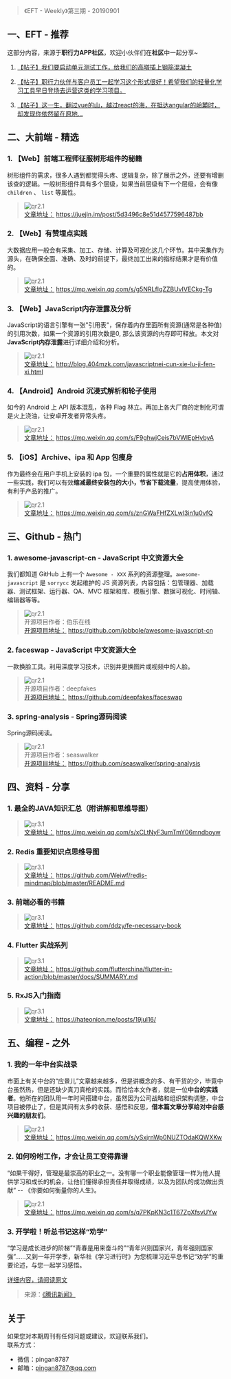 > 《EFT - Weekly》第三期 - 20190901

## 一、EFT - 推荐

这部分内容，来源于**职行力APP社区**，欢迎小伙伴们在**社区**中一起分享~  

1. [【帖子】我们要启动单元测试工作，给我们的高塔插上钢筋混凝土](https://res.exexm.com/shareV14/post.html?t=5248715138224940548#d1938083-0240-4549-ae8b-c6854ecd2de0) 

2. [【帖子】职行力伙伴与客户员工一起学习这个形式很好！希望我们的轻量化学习工具早日登场去运营这类的学习项目。](https://res.exexm.com/shareV14/post.html?t=5248715139563703085#/69c688ee-6b24-42fc-8788-0787018e5dad) 

3. [【帖子】这一生，翻过vue的山，越过react的海，在抵达angular的岭麓时，却发现你依然留在原地...](https://res.exexm.com/shareV14/post.html?t=5248715139909876411#/3d7841ff-9526-43fc-acd1-7981086c7dba) 



## 二、大前端 - 精选

### 1. 【Web】前端工程师征服树形组件的秘籍

树形组件的需求，很多人遇到都觉得头疼、逻辑复杂，除了展示之外，还要有增删该查的逻辑。一般树形组件具有多个层级，如果当前层级有下一个层级，会有像 `children` 、 `list` 等属性。

> ![qr2.1](http://images.pingan8787.com/20190901_qr1.1.png)   
> [文章地址：](https://juejin.im/post/5d3496c8e51d4577596487bb) https://juejin.im/post/5d3496c8e51d4577596487bb


### 2. 【Web】有赞埋点实践

大数据应用一般会有采集、加工、存储、计算及可视化这几个环节。其中采集作为源头，在确保全面、准确、及时的前提下，最终加工出来的指标结果才是有价值的。

> ![qr2.1](http://images.pingan8787.com/20190901_qr1.2.png)   
> [文章地址：](https://mp.weixin.qq.com/s/g5NRLfIqZZBUvIVECkg-Tg) https://mp.weixin.qq.com/s/g5NRLfIqZZBUvIVECkg-Tg


### 3. 【Web】JavaScript内存泄露及分析

JavaScript的语言引擎有一张"引用表"，保存着内存里面所有资源(通常是各种值)的引用次数，如果一个资源的引用次数是0, 那么该资源的内存即可释放。本文对**JavaScript内存泄露**进行详细介绍和分析。

> ![qr2.1](http://images.pingan8787.com/20190901_qr1.3.png)   
> [文章地址：](http://blog.404mzk.com/javascriptnei-cun-xie-lu-ji-fen-xi.html) http://blog.404mzk.com/javascriptnei-cun-xie-lu-ji-fen-xi.html


### 4. 【Android】Android 沉浸式解析和轮子使用

如今的 Android 上 API 版本混乱，各种 Flag 林立。再加上各大厂商的定制化可谓是火上浇油，让安卓开发者异常头疼。

> ![qr2.1](http://images.pingan8787.com/20190901_qr1.4.png)   
> [文章地址：](https://mp.weixin.qq.com/s/F9ghwjCeis7bVWIEpHybyA) https://mp.weixin.qq.com/s/F9ghwjCeis7bVWIEpHybyA

### 5. 【iOS】Archive、ipa 和 App 包瘦身

作为最终会在用户手机上安装的 ipa 包，一个重要的属性就是它的**占用体积**，通过一些实践，我们可以有效**缩减最终安装包的大小，节省下载流量**，提高使用体验，有利于产品的推广。

> ![qr2.1](http://images.pingan8787.com/20190901_qr1.5.png)   
> [文章地址：](https://mp.weixin.qq.com/s/znGWaFHfZXLwl3in1u0vfQ) https://mp.weixin.qq.com/s/znGWaFHfZXLwl3in1u0vfQ

## 三、Github - 热门

### 1. awesome-javascript-cn - JavaScript 中文资源大全

我们都知道 GitHub 上有一个 `Awesome - XXX` 系列的资源整理。`awesome-javascript` 是 `sorrycc` 发起维护的 JS 资源列表，内容包括：包管理器、加载器、测试框架、运行器、QA、MVC 框架和库、模板引擎、数据可视化、时间轴、编辑器等等。

> ![qr2.1](http://images.pingan8787.com/20190901_qr2.1.png)     
> 开源项目作者：伯乐在线    
> [开源项目地址：](https://github.com/jobbole/awesome-javascript-cn) https://github.com/jobbole/awesome-javascript-cn  

### 2. faceswap - JavaScript 中文资源大全

一款换脸工具。利用深度学习技术，识别并更换图片或视频中的人脸。

> ![qr2.1](http://images.pingan8787.com/20190901_qr2.2.png)     
> 开源项目作者：deepfakes     
> [开源项目地址：](https://github.com/deepfakes/faceswap) https://github.com/deepfakes/faceswap 

### 3. spring-analysis - Spring源码阅读

Spring源码阅读。

> ![qr2.1](http://images.pingan8787.com/20190901_qr2.3.png)     
> 开源项目作者：seaswalker  
> [开源项目地址：](https://github.com/seaswalker/spring-analysis) https://github.com/seaswalker/spring-analysis   

## 四、资料 - 分享

### 1. 最全的JAVA知识汇总（附讲解和思维导图）

> ![qr3.1](http://images.pingan8787.com/20190901_qr3.1.png)   
> [文章地址：](https://mp.weixin.qq.com/s/xCLtNyF3umTmY06mndboyw) https://mp.weixin.qq.com/s/xCLtNyF3umTmY06mndboyw


### 2. Redis 重要知识点思维导图

> ![qr3.1](http://images.pingan8787.com/20190901_qr3.2.png)   
> [文章地址：](https://github.com/Weiwf/redis-mindmap/blob/master/README.md) https://github.com/Weiwf/redis-mindmap/blob/master/README.md

### 3. 前端必看的书籍

> ![qr3.1](http://images.pingan8787.com/20190901_qr3.3.png)   
> [文章地址：](https://github.com/ddzy/fe-necessary-book) https://github.com/ddzy/fe-necessary-book

### 4. Flutter 实战系列

> ![qr3.1](http://images.pingan8787.com/20190901_qr3.4.png)   
> [文章地址：](https://github.com/flutterchina/flutter-in-action/blob/master/docs/SUMMARY.md) https://github.com/flutterchina/flutter-in-action/blob/master/docs/SUMMARY.md

### 5. RxJS入门指南

> ![qr3.1](http://images.pingan8787.com/20190901_qr3.5.png)   
> [文章地址：](https://hateonion.me/posts/19jul16/) https://hateonion.me/posts/19jul16/

## 五、编程 - 之外

### 1. 我的一年中台实战录

市面上有关中台的“应景儿”文章越来越多，但是讲概念的多、有干货的少，毕竟中台虽然热，但是还缺少真刀真枪的实践。而恰恰本文作者，就是一位**中台的实践者**。他所在的团队用一年时间搭建中台，虽然因为公司战略和组织架构调整，中台项目被停止了，但是其间有太多的收获、感悟和反思，**借本篇文章分享给对中台感兴趣的朋友们**。

> ![qr2.1](http://images.pingan8787.com/20190901_qr4.1.png)   
> [文章地址：](https://mp.weixin.qq.com/s/ySxjrnWp0NUZTOdaKQWXKw) https://mp.weixin.qq.com/s/ySxjrnWp0NUZTOdaKQWXKw


### 2. 如何吩咐工作，才会让员工变得靠谱

“如果干得好，管理是最崇高的职业之一。没有哪一个职业能像管理一样为他人提供学习和成长的机会，让他们懂得承担责任并取得成绩，以及为团队的成功做出贡献” -- 《你要如何衡量你的人生》。

> ![qr2.1](http://images.pingan8787.com/20190901_qr4.2.png)   
> [文章地址：](https://mp.weixin.qq.com/s/q7PKpKN3c1T67ZpXfsvUYw) https://mp.weixin.qq.com/s/q7PKpKN3c1T67ZpXfsvUYw


### 3. 开学啦！听总书记这样“劝学”

“学习是成长进步的阶梯”“青春是用来奋斗的”“青年兴则国家兴，青年强则国家强”……又到一年开学季，新华社《学习进行时》为您梳理习近平总书记“劝学”的重要论述，与您一起学习感悟。

[详细内容，请阅读原文](https://new.qq.com/omn/NEW20190/NEW2019090100172000.html)

> 来源：[《腾讯新闻》](https://new.qq.com/omn/NEW20190/NEW2019090100172000.html)


## 关于

如果您对本期周刊有任何问题或建议，欢迎联系我们。   
联系方式：   
* 微信：pingan8787
* 邮箱：pingan8787@qq.com